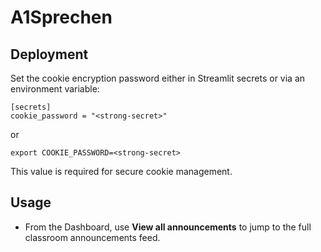 # A1Sprechen

## Deployment

Set the cookie encryption password either in Streamlit secrets or via an environment variable:

```
[secrets]
cookie_password = "<strong-secret>"
```

or

```
export COOKIE_PASSWORD=<strong-secret>
```

This value is required for secure cookie management.

## Usage

- From the Dashboard, use **View all announcements** to jump to the full classroom announcements feed.
